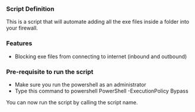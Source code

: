### Script Definition
This is a script that will automate adding all the exe files inside a folder into your firewall.

### Features
- Blocking exe files from connecting to internet (inbound and outbound)


### Pre-requisite to run the script
- Make sure you run the powershell as an administrator
- Type this command to powershell
  PowerShell -ExecutionPolicy Bypass

You can now run the script by calling the script name.
